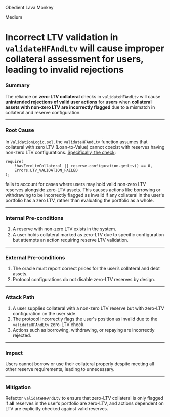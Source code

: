 Obedient Lava Monkey

Medium

# Incorrect LTV validation in `validateHFAndLtv` will cause improper collateral assessment for users, leading to invalid rejections

### **Summary**  
The reliance on **zero-LTV collateral** checks in `validateHFAndLtv` will cause **unintended rejections of valid user actions** for **users** when **collateral assets with non-zero LTV are incorrectly flagged** due to a mismatch in collateral and reserve configuration.

---

### **Root Cause**  
In `ValidationLogic.sol`, the `validateHFAndLtv` function assumes that collateral with zero LTV (Loan-to-Value) cannot coexist with reserves having non-zero LTV configurations. [Specifically, the check](https://github.com/sherlock-audit/2025-01-aave-v3-3/blob/8da00c84076db02af24bfe20cc6b99e6738f743f/aave-v3-origin/src/contracts/protocol/libraries/logic/ValidationLogic.sol#L507-L510):

```solidity
require(
    !hasZeroLtvCollateral || reserve.configuration.getLtv() == 0,
    Errors.LTV_VALIDATION_FAILED
);
```

fails to account for cases where users may hold valid non-zero LTV reserves alongside zero-LTV assets. This causes actions like borrowing or withdrawing to be incorrectly flagged as invalid if any collateral in the user's portfolio has a zero LTV, rather than evaluating the portfolio as a whole.

---

### **Internal Pre-conditions**  
1. A reserve with non-zero LTV exists in the system.  
2. A user holds collateral marked as zero-LTV due to specific configuration but attempts an action requiring reserve LTV validation.  

---

### **External Pre-conditions**  
1. The oracle must report correct prices for the user’s collateral and debt assets.  
2. Protocol configurations do not disable zero-LTV reserves by design.

---

### **Attack Path**  
1. A user supplies collateral with a non-zero LTV reserve but with zero-LTV configuration on the user side.  
2. The protocol incorrectly flags the user's position as invalid due to the `validateHFAndLtv` zero-LTV check.  
3. Actions such as borrowing, withdrawing, or repaying are incorrectly rejected.

---

### **Impact**  
Users cannot borrow or use their collateral properly despite meeting all other reserve requirements, leading to unnecessary. 

---

### **Mitigation**  
Refactor `validateHFAndLtv` to ensure that zero-LTV collateral is only flagged if **all** reserves in the user’s portfolio are zero-LTV, and actions dependent on LTV are explicitly checked against valid reserves.